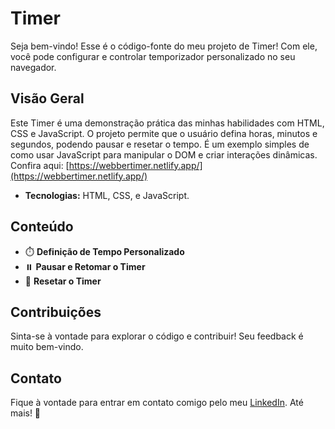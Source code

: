 # Timer

Seja bem-vindo! Esse é o código-fonte do meu projeto de Timer! Com ele, você pode configurar e controlar temporizador personalizado no seu navegador.

## Visão Geral

Este Timer é uma demonstração prática das minhas habilidades com HTML, CSS e JavaScript. O projeto permite que o usuário defina horas, minutos e segundos, podendo pausar e resetar o tempo. É um exemplo simples de como usar JavaScript para manipular o DOM e criar interações dinâmicas. Confira aqui: [https://webbertimer.netlify.app/](https://webbertimer.netlify.app/)

- **Tecnologias:** HTML, CSS, e JavaScript.

## Conteúdo

  <ul>
    <li>⏱️ <strong>Definição de Tempo Personalizado</strong></li>
    <li>⏸️ <strong>Pausar e Retomar o Timer</strong></li>
    <li>🔄 <strong>Resetar o Timer</strong></li>
  </ul>

## Contribuições

Sinta-se à vontade para explorar o código e contribuir! Seu feedback é muito bem-vindo.

## Contato

Fique à vontade para entrar em contato comigo pelo meu <a href="https://www.linkedin.com/in/cmiguelwm/" target="_blank">LinkedIn</a>. Até mais! 👋
